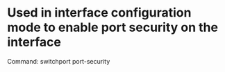 # Used in interface configuration mode to enable port security on the interface

Command: switchport port-security